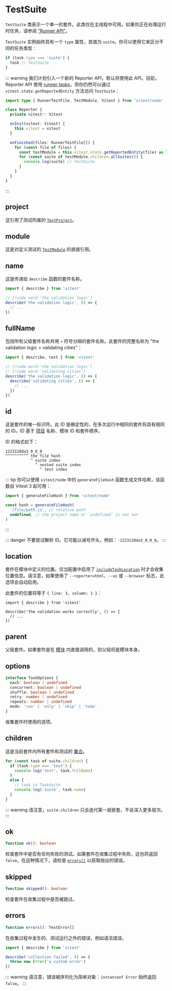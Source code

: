 # TestSuite

`TestSuite` 类表示一个单一的套件。此类仅在主线程中可用。如果你正在处理运行时任务，请参阅 [“Runner API”](/advanced/runner#tasks)。

`TestSuite` 实例始终具有一个 `type` 属性，其值为 `suite`。你可以使用它来区分不同的任务类型：

```ts
if (task.type === 'suite') {
  task // TestSuite
}
```

::: warning
我们计划引入一个新的 Reporter API，默认将使用此 API。目前，Reporter API 使用 [runner tasks](/advanced/runner#tasks)，但你仍然可以通过 `vitest.state.getReportedEntity` 方法访问 `TestSuite`：

```ts
import type { RunnerTestFile, TestModule, Vitest } from 'vitest/node'

class Reporter {
  private vitest!: Vitest

  onInit(vitest: Vitest) {
    this.vitest = vitest
  }

  onFinished(files: RunnerTestFile[]) {
    for (const file of files) {
      const testModule = this.vitest.state.getReportedEntity(file) as TestModule
      for (const suite of testModule.children.allSuites()) {
        console.log(suite) // TestSuite
      }
    }
  }
}
```
:::

## project

这引用了测试所属的 [`TestProject`](/advanced/api/test-project)。

## module

这是对定义测试的 [`TestModule`](/advanced/api/test-module) 的直接引用。

## name

这是传递给 `describe` 函数的套件名称。

```ts
import { describe } from 'vitest'

// [!code word:'the validation logic']
describe('the validation logic', () => {
  // ...
})
```

## fullName

包括所有父级套件名称并用 `>` 符号分隔的套件名称。此套件的完整名称为 "the validation logic > validating cities"：

```ts
import { describe, test } from 'vitest'

// [!code word:'the validation logic']
// [!code word:'validating cities']
describe('the validation logic', () => {
  describe('validating cities', () => {
    // ...
  })
})
```

## id

这是套件的唯一标识符。此 ID 是确定性的，在多次运行中相同的套件将具有相同的 ID。ID 基于 [项目](/advanced/api/test-project) 名称、模块 ID 和套件顺序。

ID 的格式如下：

```
1223128da3_0_0_0
^^^^^^^^^^ the file hash
           ^ suite index
             ^ nested suite index
               ^ test index
```

::: tip
你可以使用 `vitest/node` 中的 `generateFileHash` 函数生成文件哈希，该函数自 Vitest 3 起可用：

```ts
import { generateFileHash } from 'vitest/node'

const hash = generateFileHash(
  '/file/path.js', // relative path
  undefined, // the project name or `undefined` is not set
)
```
:::

::: danger
不要尝试解析 ID。它可能以减号开头，例如：`-1223128da3_0_0_0`。
:::

## location

套件在模块中定义的位置。仅当配置中启用了 [`includeTaskLocation`](/config/#includetasklocation) 时才会收集位置信息。请注意，如果使用了 `--reporter=html`、`--ui` 或 `--browser` 标志，此选项会自动启用。

此套件的位置将等于 `{ line: 3, column: 1 }`：

```ts:line-numbers {3}
import { describe } from 'vitest'

describe('the validation works correctly', () => {
  // ...
})
```

## parent

父级套件。如果套件是在 [模块](/advanced/api/test-module) 内直接调用的，则父级将是模块本身。

## options

```ts
interface TaskOptions {
  each: boolean | undefined
  concurrent: boolean | undefined
  shuffle: boolean | undefined
  retry: number | undefined
  repeats: number | undefined
  mode: 'run' | 'only' | 'skip' | 'todo'
}
```

收集套件时使用的选项。

## children

这是当前套件内所有套件和测试的 [集合](/advanced/api/test-collection)。

```ts
for (const task of suite.children) {
  if (task.type === 'test') {
    console.log('test', task.fullName)
  }
  else {
    // task is TaskSuite
    console.log('suite', task.name)
  }
}
```

::: warning
请注意，`suite.children` 只会迭代第一层嵌套，不会深入更多层次。
:::

## ok

```ts
function ok(): boolean
```

检查套件中是否有任何失败的测试。如果套件在收集过程中失败，这也将返回 `false`。在这种情况下，请检查 [`errors()`](#errors) 以获取抛出的错误。

## skipped

```ts
function skipped(): boolean
```

检查套件在收集过程中是否被跳过。

## errors

```ts
function errors(): TestError[]
```

在收集过程中发生的、测试运行之外的错误，例如语法错误。

```ts {4}
import { describe } from 'vitest'

describe('collection failed', () => {
  throw new Error('a custom error')
})
```

::: warning
请注意，错误被序列化为简单对象：`instanceof Error` 始终返回 `false`。
:::

